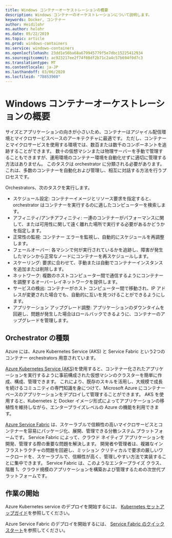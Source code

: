 ```yaml
---
title: Windows コンテナーオーケストレーションの概要
description: Windows コンテナーのオーケストレーションについて説明します。
keywords: Docker, コンテナー
author: Heidilohr
ms.author: helohr
ms.date: 05/22/2019
ms.topic: article
ms.prod: windows-containers
ms.service: windows-containers
ms.openlocfilehash: 23dd1e56ba68a679945779f5e7dbc15225412934
ms.sourcegitcommit: ac923217ee2f74f08df2b71c2a4c57b694f0d7c3
ms.translationtype: MT
ms.contentlocale: ja-JP
ms.lasthandoff: 03/06/2020
ms.locfileid: "78853908"
---
```

# <a name="windows-container-orchestration-overview"></a>Windows コンテナーオーケストレーションの概要

サイズとアプリケーションの向きが小さいため、コンテナーはアジャイル配信環境とマイクロサービスベースのアーキテクチャに最適です。 ただし、コンテナーとマイクロサービスを使用する環境では、数百または数千のコンポーネントを追跡することができます。 数十の仮想マシンまたは物理サーバーを手動で管理することもできますが、運用環境のコンテナー環境を自動化せずに適切に管理する方法はありません。 このタスクは orchestrator に分類される必要があります。これは、多数のコンテナーを自動化および管理し、相互に対話する方法を行うプロセスです。

Orchestrators、次のタスクを実行します。

- スケジュール設定: コンテナーイメージとリソース要求を指定すると、orchestrator はコンテナーを実行するのに適したコンピューターを検索します。
- アフィニティ/アンチアフィニティ: 一連のコンテナーがパフォーマンスに関して、または可用性に関して遠く離れた場所で実行する必要があるかどうかを指定します。
- 正常性の監視: コンテナー エラーを監視し、自動的にスケジュールを再調整します。
- フェールオーバー: 各マシンで何が実行されているかを追跡し、障害が発生したマシンから正常なノードにコンテナーを再スケジュールします。
- スケーリング: 要求に合わせて、手動または自動でコンテナーインスタンスを追加または削除します。
- ネットワーク: 複数のホストコンピューター間で通信するようにコンテナーを調整するオーバーレイネットワークを提供します。
- サービスの検出: コンテナーがホスト コンピューター間で移動され、IP アドレスが変更された場合でも、自動的に互いを見つけることができるようにします。
- アプリケーション アップグレード調整: アプリケーションのダウンタイムを回避し、問題が発生した場合はロールバックできるように、コンテナーのアップグレードを管理します。

## <a name="orchestrator-types"></a>Orchestrator の種類

Azure には、Azure Kubernetes Service (AKS) と Service Fabric という2つのコンテナー orchestrators 用意されています。

[Azure Kubernetes Service (AKS)](/azure/aks/)を使用すると、コンテナー化されたアプリケーションを実行するように事前構成された仮想マシンのクラスターを簡単に作成、構成、管理できます。 これにより、既存のスキルを活用し、大規模で成長を続けるコミュニティの専門知識を身につけて、Microsoft Azure にコンテナーベースのアプリケーションをデプロイして管理することができます。 AKS を使用すると、Kubernetes と Docker イメージ形式によってアプリケーションの移植性を維持しながら、エンタープライズレベルの Azure の機能を利用できます。

[Azure Service Fabric](/azure/service-fabric/) は、スケーラブルで信頼性の高いマイクロサービスとコンテナーを容易にパッケージ化、展開、管理できる分散システム プラットフォームです。 Service Fabric によって、クラウド ネイティブ アプリケーションを開発、管理する際の重要な問題を解決します。 開発者や管理者は、複雑なインフラストラクチャの問題を回避し、ミッション クリティカルで要求の厳しいワークロードを、スケーラブルで、信頼性が高く、管理しやすい方法で実装することに集中できます。 Service Fabric は、このようなエンタープライズ クラス、階層 1、クラウド規模のアプリケーションを構築および管理するための次世代プラットフォームです。

## <a name="getting-started"></a>作業の開始

Azure Kubernetes service のデプロイを開始するには、 [Kubernetes セットアップガイド](../kubernetes/getting-started-kubernetes-windows.md)を参照してください。

Azure Service Fabric のデプロイを開始するには、 [Service Fabric のクイックスタート](/azure/service-fabric/service-fabric-quickstart-containers.md)を参照してください。
